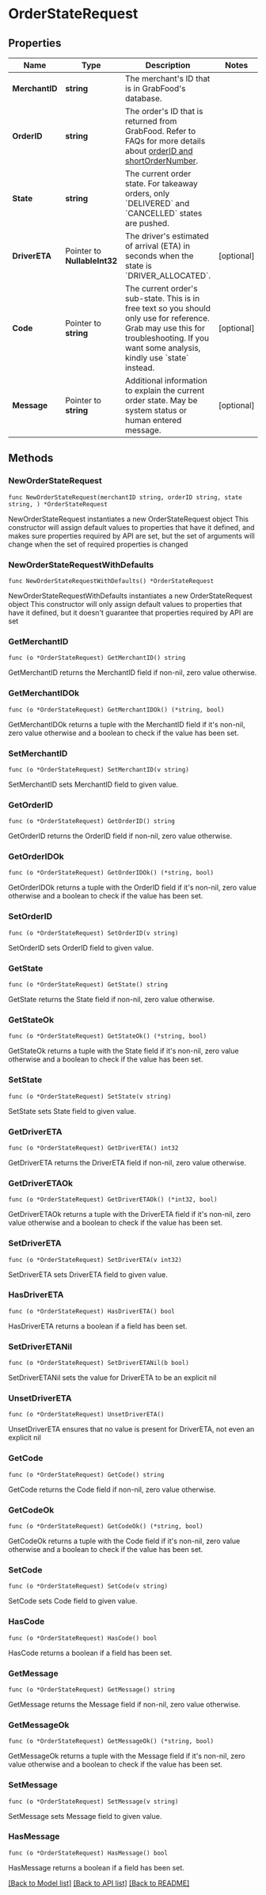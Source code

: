 # OrderStateRequest

## Properties

Name | Type | Description | Notes
------------ | ------------- | ------------- | -------------
**MerchantID** | **string** | The merchant&#39;s ID that is in GrabFood&#39;s database. | 
**OrderID** | **string** | The order&#39;s ID that is returned from GrabFood. Refer to FAQs for more details about [orderID and shortOrderNumber](#section/Order/What&#39;s-the-difference-between-orderID-and-shortOrderNumber). | 
**State** | **string** | The current order state. For takeaway orders, only &#x60;DELIVERED&#x60; and &#x60;CANCELLED&#x60; states are pushed. | 
**DriverETA** | Pointer to **NullableInt32** | The driver&#39;s estimated of arrival (ETA) in seconds when the state is &#x60;DRIVER_ALLOCATED&#x60;. | [optional] 
**Code** | Pointer to **string** | The current order&#39;s sub-state. This is in free text so you should only use for reference. Grab may use this for troubleshooting. If you want some analysis, kindly use &#x60;state&#x60; instead. | [optional] 
**Message** | Pointer to **string** | Additional information to explain the current order state. May be system status or human entered message. | [optional] 

## Methods

### NewOrderStateRequest

`func NewOrderStateRequest(merchantID string, orderID string, state string, ) *OrderStateRequest`

NewOrderStateRequest instantiates a new OrderStateRequest object
This constructor will assign default values to properties that have it defined,
and makes sure properties required by API are set, but the set of arguments
will change when the set of required properties is changed

### NewOrderStateRequestWithDefaults

`func NewOrderStateRequestWithDefaults() *OrderStateRequest`

NewOrderStateRequestWithDefaults instantiates a new OrderStateRequest object
This constructor will only assign default values to properties that have it defined,
but it doesn't guarantee that properties required by API are set

### GetMerchantID

`func (o *OrderStateRequest) GetMerchantID() string`

GetMerchantID returns the MerchantID field if non-nil, zero value otherwise.

### GetMerchantIDOk

`func (o *OrderStateRequest) GetMerchantIDOk() (*string, bool)`

GetMerchantIDOk returns a tuple with the MerchantID field if it's non-nil, zero value otherwise
and a boolean to check if the value has been set.

### SetMerchantID

`func (o *OrderStateRequest) SetMerchantID(v string)`

SetMerchantID sets MerchantID field to given value.


### GetOrderID

`func (o *OrderStateRequest) GetOrderID() string`

GetOrderID returns the OrderID field if non-nil, zero value otherwise.

### GetOrderIDOk

`func (o *OrderStateRequest) GetOrderIDOk() (*string, bool)`

GetOrderIDOk returns a tuple with the OrderID field if it's non-nil, zero value otherwise
and a boolean to check if the value has been set.

### SetOrderID

`func (o *OrderStateRequest) SetOrderID(v string)`

SetOrderID sets OrderID field to given value.


### GetState

`func (o *OrderStateRequest) GetState() string`

GetState returns the State field if non-nil, zero value otherwise.

### GetStateOk

`func (o *OrderStateRequest) GetStateOk() (*string, bool)`

GetStateOk returns a tuple with the State field if it's non-nil, zero value otherwise
and a boolean to check if the value has been set.

### SetState

`func (o *OrderStateRequest) SetState(v string)`

SetState sets State field to given value.


### GetDriverETA

`func (o *OrderStateRequest) GetDriverETA() int32`

GetDriverETA returns the DriverETA field if non-nil, zero value otherwise.

### GetDriverETAOk

`func (o *OrderStateRequest) GetDriverETAOk() (*int32, bool)`

GetDriverETAOk returns a tuple with the DriverETA field if it's non-nil, zero value otherwise
and a boolean to check if the value has been set.

### SetDriverETA

`func (o *OrderStateRequest) SetDriverETA(v int32)`

SetDriverETA sets DriverETA field to given value.

### HasDriverETA

`func (o *OrderStateRequest) HasDriverETA() bool`

HasDriverETA returns a boolean if a field has been set.

### SetDriverETANil

`func (o *OrderStateRequest) SetDriverETANil(b bool)`

 SetDriverETANil sets the value for DriverETA to be an explicit nil

### UnsetDriverETA
`func (o *OrderStateRequest) UnsetDriverETA()`

UnsetDriverETA ensures that no value is present for DriverETA, not even an explicit nil
### GetCode

`func (o *OrderStateRequest) GetCode() string`

GetCode returns the Code field if non-nil, zero value otherwise.

### GetCodeOk

`func (o *OrderStateRequest) GetCodeOk() (*string, bool)`

GetCodeOk returns a tuple with the Code field if it's non-nil, zero value otherwise
and a boolean to check if the value has been set.

### SetCode

`func (o *OrderStateRequest) SetCode(v string)`

SetCode sets Code field to given value.

### HasCode

`func (o *OrderStateRequest) HasCode() bool`

HasCode returns a boolean if a field has been set.

### GetMessage

`func (o *OrderStateRequest) GetMessage() string`

GetMessage returns the Message field if non-nil, zero value otherwise.

### GetMessageOk

`func (o *OrderStateRequest) GetMessageOk() (*string, bool)`

GetMessageOk returns a tuple with the Message field if it's non-nil, zero value otherwise
and a boolean to check if the value has been set.

### SetMessage

`func (o *OrderStateRequest) SetMessage(v string)`

SetMessage sets Message field to given value.

### HasMessage

`func (o *OrderStateRequest) HasMessage() bool`

HasMessage returns a boolean if a field has been set.


[[Back to Model list]](../README.md#documentation-for-models) [[Back to API list]](../README.md#documentation-for-api-endpoints) [[Back to README]](../README.md)


